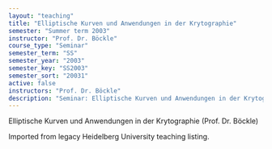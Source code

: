 ```yaml
---
layout: "teaching"
title: "Elliptische Kurven und Anwendungen in der Krytographie"
semester: "Summer term 2003"
instructor: "Prof. Dr. Böckle"
course_type: "Seminar"
semester_term: "SS"
semester_year: "2003"
semester_key: "SS2003"
semester_sort: "20031"
active: false
instructors: "Prof. Dr. Böckle"
description: "Seminar: Elliptische Kurven und Anwendungen in der Krytographie"
---
```


Elliptische Kurven und Anwendungen in der Krytographie (Prof. Dr. Böckle)

Imported from legacy Heidelberg University teaching listing.